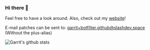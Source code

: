 ### Hi there 👋

Feel free to have a look around. Also, check out my [website](https://garrit.xyz)!

E-mail patches can be sent to: garrit+botfilter.github@slashdev.space (Without the plus-alias)

![Garrit's github stats](https://github-readme-stats.vercel.app/api?username=garritfra&include_all_commits=true)
